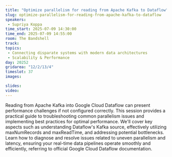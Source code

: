 ```yaml
---
title: "Optimize parallelism for reading from Apache Kafka to Dataflow"
slug: optimize-parallelism-for-reading-from-apache-kafka-to-dataflow
speakers:
 - Supriya Koppa
time_start: 2025-07-09 14:30:00
time_end: 2025-07-09 14:55:00
room: The Bandshell
track:
topics: 
 - Connecting disparate systems with modern data architectures
 - Scalability & Performance
day: 20252
gridarea: "12/2/13/4"
timeslot: 37
images: 

slides:
video: 
---
```


Reading from Apache Kafka into Google Cloud Dataflow can present performance challenges if not configured correctly. This session provides a practical guide to troubleshooting common parallelism issues and implementing best practices for optimal performance. We'll cover key aspects such as understanding Dataflow's Kafka source, effectively utilizing maxNumRecords and maxReadTime, and addressing potential bottlenecks. Learn how to diagnose and resolve issues related to uneven parallelism and latency, ensuring your real-time data pipelines operate smoothly and efficiently, referring to official Google Cloud Dataflow documentation.